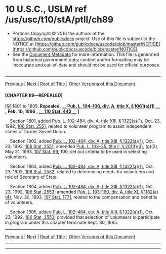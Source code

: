 ---
---

# 10 U.S.C., USLM ref /us/usc/t10/stA/ptII/ch89

* Portions Copyright © 2016 the authors of the https://github.com/publicdocs project.
  Use of this file is subject to the NOTICE at [https://github.com/publicdocs/uscode/blob/master/NOTICE](https://github.com/publicdocs/uscode/blob/master/NOTICE)
* See the [Document Metadata](././../../../../../..//README.md) for more information.
  This file is generated from historical government data; content and/or formatting may be inaccurate and out-of-date and should not be used for official purposes.

----------
----------

[Previous](./../../../../../..//us/usc/t10/stA/ptII/ch88/schII/m__us_usc_t10_s1800.md) | [Next](./../../../../../..//us/usc/t10/stA/ptIII/m__us_usc_t10_stA_ptIII.md) | [Root of Title](./../../../../../../) | [Other Versions of this Document](https://publicdocs.github.io/go/links?ns=uslm&ref=%2Fus%2Fusc%2Ft10%2FstA%2FptII%2Fch89)

#### \[CHAPTER 89—REPEALED\]

\[§§ 1801 to 1805. __Repealed.__  __[__  __Pub. L. 104–106, div. A, title X, § 1061(a)(1)__  __][/us/pl/104/106/s1061/a/1]__  __,__  __Feb. 10, 1996__  __,__  __[__  __110 Stat. 442__  __][/us/stat/110/442]__  __\]__ 

    Section 1801, added [Pub. L. 102–484, div. A, title XIII, § 1322(a)(1)][/us/pl/102/484/s1322/a/1], Oct. 23, 1992, [106 Stat. 2551][/us/stat/106/2551], related to volunteer program to assist independent states of former Soviet Union.

    Section 1802, added [Pub. L. 102–484, div. A, title XIII, § 1322(a)(1)][/us/pl/102/484/s1322/a/1], Oct. 23, 1992, [106 Stat. 2551][/us/stat/106/2551]; amended [Pub. L. 103–35, title II, § 201(f)(3)][/us/pl/103/35/s201/f/3], (g)(3), May 31, 1993, [107 Stat. 99][/us/stat/107/99], 100, set out criteria to be used in selecting volunteers.

    Section 1803, added [Pub. L. 102–484, div. A, title XIII, § 1322(a)(1)][/us/pl/102/484/s1322/a/1], Oct. 23, 1992, [106 Stat. 2552][/us/stat/106/2552], related to determining needs for volunteers and role of Secretary of State.

    Section 1804, added [Pub. L. 102–484, div. A, title XIII, § 1322(a)(1)][/us/pl/102/484/s1322/a/1], Oct. 23, 1992, [106 Stat. 2553][/us/stat/106/2553]; amended [Pub. L. 103–160, div. A, title XI, § 1182(a)(4)][/us/pl/103/160/s1182/a/4], Nov. 30, 1993, [107 Stat. 1771][/us/stat/107/1771], related to the compensation and benefits of volunteers.

    Section 1805, added [Pub. L. 102–484, div. A, title XIII, § 1322(a)(1)][/us/pl/102/484/s1322/a/1], Oct. 23, 1992, [106 Stat. 2553][/us/stat/106/2553], provided that selection of volunteers to participate in program under this chapter terminate Sept. 30, 1995.

----------

[Previous](./../../../../../..//us/usc/t10/stA/ptII/ch88/schII/m__us_usc_t10_s1800.md) | [Next](./../../../../../..//us/usc/t10/stA/ptIII/m__us_usc_t10_stA_ptIII.md) | [Root of Title](./../../../../../../) | [Other Versions of this Document](https://publicdocs.github.io/go/links?ns=uslm&ref=%2Fus%2Fusc%2Ft10%2FstA%2FptII%2Fch89)

----------
----------

[/us/pl/104/106/s1061/a/1]: https://publicdocs.github.io/go/links?ns=uslm&ref=%2Fus%2Fpl%2F104%2F106%2Fs1061%2Fa%2F1
[/us/stat/110/442]: https://publicdocs.github.io/go/links?ns=uslm&ref=%2Fus%2Fstat%2F110%2F442
[/us/pl/102/484/s1322/a/1]: https://publicdocs.github.io/go/links?ns=uslm&ref=%2Fus%2Fpl%2F102%2F484%2Fs1322%2Fa%2F1
[/us/stat/106/2551]: https://publicdocs.github.io/go/links?ns=uslm&ref=%2Fus%2Fstat%2F106%2F2551
[/us/pl/102/484/s1322/a/1]: https://publicdocs.github.io/go/links?ns=uslm&ref=%2Fus%2Fpl%2F102%2F484%2Fs1322%2Fa%2F1
[/us/stat/106/2551]: https://publicdocs.github.io/go/links?ns=uslm&ref=%2Fus%2Fstat%2F106%2F2551
[/us/pl/103/35/s201/f/3]: https://publicdocs.github.io/go/links?ns=uslm&ref=%2Fus%2Fpl%2F103%2F35%2Fs201%2Ff%2F3
[/us/stat/107/99]: https://publicdocs.github.io/go/links?ns=uslm&ref=%2Fus%2Fstat%2F107%2F99
[/us/pl/102/484/s1322/a/1]: https://publicdocs.github.io/go/links?ns=uslm&ref=%2Fus%2Fpl%2F102%2F484%2Fs1322%2Fa%2F1
[/us/stat/106/2552]: https://publicdocs.github.io/go/links?ns=uslm&ref=%2Fus%2Fstat%2F106%2F2552
[/us/pl/102/484/s1322/a/1]: https://publicdocs.github.io/go/links?ns=uslm&ref=%2Fus%2Fpl%2F102%2F484%2Fs1322%2Fa%2F1
[/us/stat/106/2553]: https://publicdocs.github.io/go/links?ns=uslm&ref=%2Fus%2Fstat%2F106%2F2553
[/us/pl/103/160/s1182/a/4]: https://publicdocs.github.io/go/links?ns=uslm&ref=%2Fus%2Fpl%2F103%2F160%2Fs1182%2Fa%2F4
[/us/stat/107/1771]: https://publicdocs.github.io/go/links?ns=uslm&ref=%2Fus%2Fstat%2F107%2F1771
[/us/pl/102/484/s1322/a/1]: https://publicdocs.github.io/go/links?ns=uslm&ref=%2Fus%2Fpl%2F102%2F484%2Fs1322%2Fa%2F1
[/us/stat/106/2553]: https://publicdocs.github.io/go/links?ns=uslm&ref=%2Fus%2Fstat%2F106%2F2553


